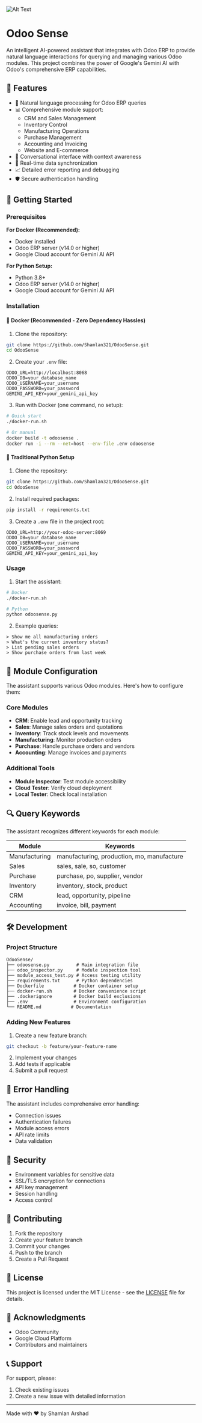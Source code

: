 ![Alt Text](https://wheat-rail-813665.hostingersite.com/SENSE.png)

# Odoo Sense

An intelligent AI-powered assistant that integrates with Odoo ERP to provide natural language interactions for querying and managing various Odoo modules. This project combines the power of Google's Gemini AI with Odoo's comprehensive ERP capabilities.

## 🌟 Features

- 🤖 Natural language processing for Odoo ERP queries
- 📊 Comprehensive module support:
  - CRM and Sales Management
  - Inventory Control
  - Manufacturing Operations
  - Purchase Management
  - Accounting and Invoicing
  - Website and E-commerce
- 💬 Conversational interface with context awareness
- 🔄 Real-time data synchronization
- 📈 Detailed error reporting and debugging
- 🛡️ Secure authentication handling

## 🚀 Getting Started

### Prerequisites

**For Docker (Recommended):**
- Docker installed
- Odoo ERP server (v14.0 or higher)
- Google Cloud account for Gemini AI API

**For Python Setup:**
- Python 3.8+
- Odoo ERP server (v14.0 or higher)
- Google Cloud account for Gemini AI API

### Installation

#### 🐳 Docker (Recommended - Zero Dependency Hassles)

1. Clone the repository:
```bash
git clone https://github.com/Shamlan321/OdooSense.git
cd OdooSense
```

2. Create your `.env` file:
```env
ODOO_URL=http://localhost:8068
ODOO_DB=your_database_name
ODOO_USERNAME=your_username
ODOO_PASSWORD=your_password
GEMINI_API_KEY=your_gemini_api_key
```

3. Run with Docker (one command, no setup):
```bash
# Quick start
./docker-run.sh

# Or manual
docker build -t odoosense .
docker run -i --rm --net=host --env-file .env odoosense
```

#### 🐍 Traditional Python Setup

1. Clone the repository:
```bash
git clone https://github.com/Shamlan321/OdooSense.git
cd OdooSense
```

2. Install required packages:
```bash
pip install -r requirements.txt
```

3. Create a `.env` file in the project root:
```env
ODOO_URL=http://your-odoo-server:8069
ODOO_DB=your_database_name
ODOO_USERNAME=your_username
ODOO_PASSWORD=your_password
GEMINI_API_KEY=your_gemini_api_key
```

### Usage

1. Start the assistant:
```bash
# Docker
./docker-run.sh

# Python
python odoosense.py
```

2. Example queries:
```
> Show me all manufacturing orders
> What's the current inventory status?
> List pending sales orders
> Show purchase orders from last week
```

## 🔧 Module Configuration

The assistant supports various Odoo modules. Here's how to configure them:

### Core Modules
- **CRM**: Enable lead and opportunity tracking
- **Sales**: Manage sales orders and quotations
- **Inventory**: Track stock levels and movements
- **Manufacturing**: Monitor production orders
- **Purchase**: Handle purchase orders and vendors
- **Accounting**: Manage invoices and payments

### Additional Tools
- **Module Inspector**: Test module accessibility
- **Cloud Tester**: Verify cloud deployment
- **Local Tester**: Check local installation

## 🔍 Query Keywords

The assistant recognizes different keywords for each module:

| Module | Keywords |
|--------|----------|
| Manufacturing | manufacturing, production, mo, manufacture |
| Sales | sales, sale, so, customer |
| Purchase | purchase, po, supplier, vendor |
| Inventory | inventory, stock, product |
| CRM | lead, opportunity, pipeline |
| Accounting | invoice, bill, payment |

## 🛠️ Development

### Project Structure
```
OdooSense/
├── odoosense.py          # Main integration file
├── odoo_inspector.py     # Module inspection tool
├── module_access_test.py # Access testing utility
├── requirements.txt      # Python dependencies
├── Dockerfile           # Docker container setup
├── docker-run.sh        # Docker convenience script
├── .dockerignore        # Docker build exclusions
├── .env                 # Environment configuration
└── README.md           # Documentation
```

### Adding New Features

1. Create a new feature branch:
```bash
git checkout -b feature/your-feature-name
```

2. Implement your changes
3. Add tests if applicable
4. Submit a pull request

## 📝 Error Handling

The assistant includes comprehensive error handling:

- Connection issues
- Authentication failures
- Module access errors
- API rate limits
- Data validation

## 🔐 Security

- Environment variables for sensitive data
- SSL/TLS encryption for connections
- API key management
- Session handling
- Access control

## 🤝 Contributing

1. Fork the repository
2. Create your feature branch
3. Commit your changes
4. Push to the branch
5. Create a Pull Request

## 📄 License

This project is licensed under the MIT License - see the [LICENSE](LICENSE) file for details.

## 🙏 Acknowledgments

- Odoo Community
- Google Cloud Platform
- Contributors and maintainers

## 📞 Support

For support, please:
1. Check existing issues
2. Create a new issue with detailed information

---

Made with ❤️ by Shamlan Arshad
